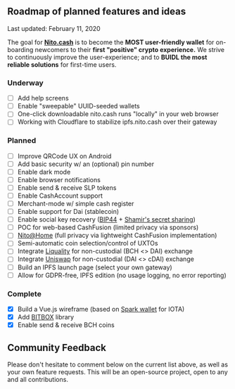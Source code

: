 ## Roadmap of planned features and ideas

Last updated: February 11, 2020

The goal for __[Nito.cash](https://nito.cash/)__ is to become the __MOST user-friendly wallet__ for on-boarding newcomers to their __first "positive" crypto experience.__ We strive to continuously improve the user-experience; and to __BUIDL the most reliable solutions__ for first-time users.

### Underway

- [ ] Add help screens
- [ ] Enable "sweepable" UUID-seeded wallets
- [ ] One-click downloadable nito.cash runs "locally" in your web browser
- [ ] Working with Cloudflare to stabilize ipfs.nito.cash over their gateway

### Planned

- [ ] Improve QRCode UX on Android
- [ ] Add basic security w/ an (optional) pin number
- [ ] Enable dark mode
- [ ] Enable browser notifications
- [ ] Enable send & receive SLP tokens
- [ ] Enable CashAccount support
- [ ] Merchant-mode w/ simple cash register
- [ ] Enable support for Dai (stablecoin)
- [ ] Enable social key recovery ([BIP44](https://github.com/bitcoin/bips/blob/master/bip-0044.mediawiki) + [Shamir's secret sharing](https://en.wikipedia.org/wiki/Shamir%27s_Secret_Sharing))
- [ ] POC for web-based CashFusion (limited privacy via sponsors)
- [ ] [Nito@Home](https://github.com/modenero/nito-home) (full privacy via lightweight CashFusion implementation)
- [ ] Semi-automatic coin selection/control of UXTOs
- [ ] Integrate [Liquality](https://liquality.io/) for non-custodial (BCH <> DAI) exchange
- [ ] Integrate [Uniswap](https://uniswap.io/) for non-custodial (DAI <> cDAI) exchange
- [ ] Build an IPFS launch page (select your own gateway)
- [ ] Allow for GDPR-free, IPFS edition (no usage logging, no error reporting)

### Complete

- [x] Build a Vue.js wireframe (based on [Spark wallet](https://spark.iota.org/) for IOTA)
- [x] Add [BITBOX](https://developer.bitcoin.com/bitbox) library
- [x] Enable send & receive BCH coins

## Community Feedback

Please don't hesitate to comment below on the current list above, as well as your own feature requests. This will be an open-source project, open to any and all contributions.
